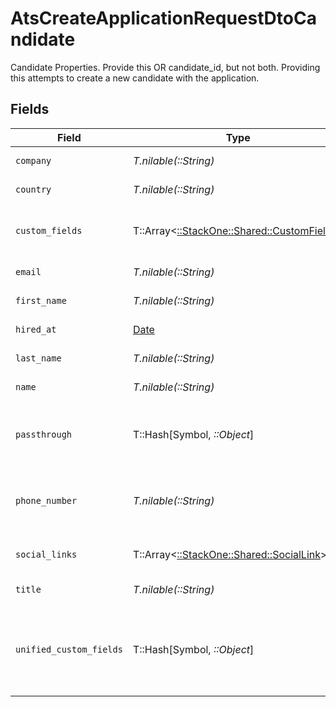 # AtsCreateApplicationRequestDtoCandidate

Candidate Properties. Provide this OR candidate_id, but not both. Providing this attempts to create a new candidate with the application.


## Fields

| Field                                                                                        | Type                                                                                         | Required                                                                                     | Description                                                                                  | Example                                                                                      |
| -------------------------------------------------------------------------------------------- | -------------------------------------------------------------------------------------------- | -------------------------------------------------------------------------------------------- | -------------------------------------------------------------------------------------------- | -------------------------------------------------------------------------------------------- |
| `company`                                                                                    | *T.nilable(::String)*                                                                        | :heavy_minus_sign:                                                                           | Candidate company                                                                            | Company Inc.                                                                                 |
| `country`                                                                                    | *T.nilable(::String)*                                                                        | :heavy_minus_sign:                                                                           | Candidate country                                                                            | United States                                                                                |
| `custom_fields`                                                                              | T::Array<[::StackOne::Shared::CustomFields](../../models/shared/customfields.md)>            | :heavy_minus_sign:                                                                           | The candidate custom fields                                                                  |                                                                                              |
| `email`                                                                                      | *T.nilable(::String)*                                                                        | :heavy_minus_sign:                                                                           | Candidate email                                                                              | sestier.romain123@gmail.com                                                                  |
| `first_name`                                                                                 | *T.nilable(::String)*                                                                        | :heavy_minus_sign:                                                                           | Candidate first name                                                                         | Romain                                                                                       |
| `hired_at`                                                                                   | [Date](https://ruby-doc.org/stdlib-2.6.1/libdoc/date/rdoc/Date.html)                         | :heavy_minus_sign:                                                                           | Candidate hired date                                                                         | 2021-01-01T01:01:01.000Z                                                                     |
| `last_name`                                                                                  | *T.nilable(::String)*                                                                        | :heavy_minus_sign:                                                                           | Candidate last name                                                                          | Sestier                                                                                      |
| `name`                                                                                       | *T.nilable(::String)*                                                                        | :heavy_minus_sign:                                                                           | Candidate name                                                                               | Romain Sestier                                                                               |
| `passthrough`                                                                                | T::Hash[Symbol, *::Object*]                                                                  | :heavy_minus_sign:                                                                           | Value to pass through to the provider                                                        | {<br/>"other_known_names": "John Doe"<br/>}                                                  |
| `phone_number`                                                                               | *T.nilable(::String)*                                                                        | :heavy_minus_sign:                                                                           | The candidate personal phone number                                                          | +1234567890                                                                                  |
| `social_links`                                                                               | T::Array<[::StackOne::Shared::SocialLink](../../models/shared/sociallink.md)>                | :heavy_minus_sign:                                                                           | List of candidate social links                                                               |                                                                                              |
| `title`                                                                                      | *T.nilable(::String)*                                                                        | :heavy_minus_sign:                                                                           | Candidate title                                                                              | Software Engineer                                                                            |
| `unified_custom_fields`                                                                      | T::Hash[Symbol, *::Object*]                                                                  | :heavy_minus_sign:                                                                           | Custom Unified Fields configured in your StackOne project                                    | {<br/>"my_project_custom_field_1": "REF-1236",<br/>"my_project_custom_field_2": "some other value"<br/>} |